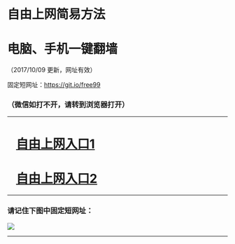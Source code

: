﻿# 自由上网简易方法

# 电脑、手机一键翻墙

（2017/10/09 更新，网址有效）

固定短网址：https://git.io/free99

### （微信如打不开，请转到浏览器打开）


***





# &nbsp;&nbsp; <a href="http://ft1321231797.fwq-tz-1001.info/fwqtz01.html?t=10090011890 " target="_blank">自由上网入口1</a>
# &nbsp;&nbsp; <a href="http://ft2296311561.fwq-tz-1002.info/fwqtz02.html?t=10090016410 " target="_blank">自由上网入口2</a>
***

### 请记住下图中固定短网址：

<img src="https://s3-us-west-2.amazonaws.com/fwq-1001/yjfq-20170905okok.png" /> 


***

